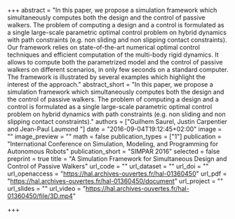 +++
abstract = "In this paper, we propose a simulation framework which simultaneously computes both the design and the control of passive walkers. The problem of computing a design and a control is formulated as a single large-scale parametric optimal control problem on hybrid dynamics with path constraints (e.g. non sliding and non slipping contact constraints). Our framework relies on state-of-the-art numerical optimal control techniques and efficient computation of the multi-body rigid dynamics. It allows to compute both the parametrized model and the control of passive walkers on different scenarios, in only few seconds on a standard computer. The framework is illustrated by several examples which highlight the interest of the approach."
abstract_short = "In this paper, we propose a simulation framework which simultaneously computes both the design and the control of passive walkers. The problem of computing a design and a control is formulated as a single large-scale parametric optimal control problem on hybrid dynamics with path constraints (e.g. non sliding and non slipping contact constraints)."
authors = ["Guilhem Saurel, Justin Carpentier and Jean-Paul Laumond "]
date = "2016-09-04T19:12:45+02:00"
image = ""
image_preview = ""
math = false
publication_types = ["1"]
publication = "International Conference on Simulation, Modeling, and Programming for Autonomous Robots"
publication_short = "SIMPAR 2016"
selected = false
preprint = true
title = "A Simulation Framework for Simultaneous Design and Control of Passive Walkers"
url_code = ""
url_dataset = ""
url_doi = ""
url_openaccess = "https://hal.archives-ouvertes.fr/hal-01360450"
url_pdf = "https://hal.archives-ouvertes.fr/hal-01360450/document"
url_project = ""
url_slides = ""
url_video = "https://hal.archives-ouvertes.fr/hal-01360450/file/3D.mp4"

+++

